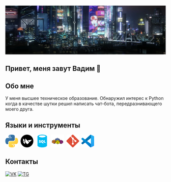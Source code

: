 ![Header](https://github.com/makarov-vadim/makarov-vadim/blob/main/assets/header.png)

## Привет, меня завут Вадим 👋

## Обо мне
У меня высшее техническое образование. Обнаружил интерес к Python когда в качестве шутки решил написать чат-бота, передразнивающего моего друга.

<!--
## Мои достижения
### Пройденные курсы

## Мои проекты
-->
## Языки и инструменты
<div>
  <img src="https://github.com/makarov-vadim/makarov-vadim/blob/main/assets/python.svg" title="python" alt="python" width="40" height="40"/>&nbsp
  <img src="https://github.com/makarov-vadim/makarov-vadim/blob/main/assets/kivy.svg" title="kivy" alt="kivy" width="40" height="40"/>&nbsp
  <img src="https://github.com/makarov-vadim/makarov-vadim/blob/main/assets/sql.svg" title="sql" alt="sql" width="40" height="40"/>&nbsp
  <img src="https://github.com/makarov-vadim/makarov-vadim/blob/main/assets/vba.svg" title="vba" alt="vba" width="40" height="40"/>&nbsp
    <img src="https://github.com/makarov-vadim/makarov-vadim/blob/main/assets/git.svg" title="git" alt="git" width="40" height="40"/>&nbsp
  <img src="https://github.com/makarov-vadim/makarov-vadim/blob/main/assets/vscode.svg" title="vscode" alt="vscode" width="40" height="40"/>&nbsp

## Контакты
[![VK](https://img.shields.io/badge/-VK-black?style=for-the-badge&logo=VK)](https://vk.com/this_link_is_wrong)
[![TG](https://img.shields.io/badge/-TG-black?style=for-the-badge&logo=telegram)](https://t.me/evph000)

